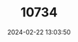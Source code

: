 ---
title: "10734"
category: "Hypsignathus monstrosus"
draft: false
date: 2024-02-22 13:03:50
languages:
  English: ["Hammer-headed Fruit Bat"]
---